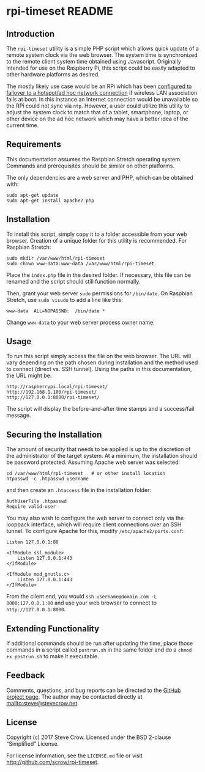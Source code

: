# rpi-timeset README

## Introduction

The `rpi-timeset` utility is a simple PHP script which allows quick update of a remote system clock via the web browser.  The system time is synchronized to the remote client system time obtained using Javascript.  Originally intended for use on the Raspberry Pi, this script could be easily adapted to other hardware platforms as desired.

The mostly likely use case would be an RPi which has been [configured to failover to a hotspot/ad hoc network connection][1] if wireless LAN association fails at boot.  In this instance an Internet connection would be unavailable so the RPi could not sync via `ntp`.  However, a user could utilize this utility to adjust the system clock to match that of a tablet, smartphone, laptop, or other device on the ad hoc network which may have a better idea of the current time.

## Requirements

This documentation assumes the Raspbian Stretch operating system.  Commands and prerequisites should be similar on other platforms.

The only dependencies are a web server and PHP, which can be obtained with:

	sudo apt-get update
	sudo apt-get install apache2 php

## Installation

To install this script, simply copy it to a folder accessible from your web browser.  Creation of a unique folder for this utility is recommended.  For Raspbian Stretch:

	sudo mkdir /var/www/html/rpi-timeset
	sudo chown www-data:www-data /var/www/html/rpi-timeset

Place the `index.php` file in the desired folder.  If necessary, this file can be renamed and the script should still function normally.

Then, grant your web server `sudo` permissions for `/bin/date`.  On Raspbian Stretch, use `sudo visudo` to add a line like this:

	www-data  ALL=NOPASSWD:  /bin/date *

Change `www-data` to your web server process owner name.

## Usage

To run this script simply access the file on the web browser.  The URL will vary depending on the path chosen during installation and the method used to connect (direct vs. SSH tunnel).  Using the paths in this documentation, the URL might be:

	http://raspberrypi.local/rpi-timeset/
	http://192.168.1.100/rpi-timeset/
	http://127.0.0.1:8000/rpi-timeset/

The script will display the before-and-after time stamps and a success/fail message.

## Securing the Installation

The amount of security that needs to be applied is up to the discretion of the administrator of the target system.  At a minimum, the installation should be password protected.  Assuming Apache web server was selected:

	cd /var/www/html/rpi-timeset   # or other install location
	htpasswd -c .htpasswd username

and then create an `.htaccess` file in the installation folder:

	AuthUserFile .htpasswd
	Require valid-user

You may also wish to configure the web server to connect only via the loopback interface, which will require client connections over an SSH tunnel.  To configure Apache for this, modify `/etc/apache2/ports.conf`:

    Listen 127.0.0.1:80
    
    <IfModule ssl_module>
        Listen 127.0.0.1:443
    </IfModule>
    
    <IfModule mod_gnutls.c>
        Listen 127.0.0.1:443
    </IfModule>

From the client end, you would `ssh username@domain.com -L 8000:127.0.0.1:80` and use your web browser to connect to `http://127.0.0.1:8000`.

## Extending Functionality

If additional commands should be run after updating the time, place those commands in a script called `postrun.sh` in the same folder and do a `chmod +x postrun.sh` to make it executable.

## Feedback

Comments, questions, and bug reports can be directed to the [GitHub project page](http://github.com/scrow/rpi-timeset).  The author may be contacted directly at <mailto:steve@stevecrow.net>.

## License

Copyright (c) 2017 Steve Crow.  Licensed under the BSD 2-clause “Simplified” License.

For license information, see the `LICENSE.md` file or visit <http://github.com/scrow/rpi-timeset>.

[1]: http://www.raspberryconnect.com/network/item/315-rpi3-auto-wifi-hotspot-if-no-internet

